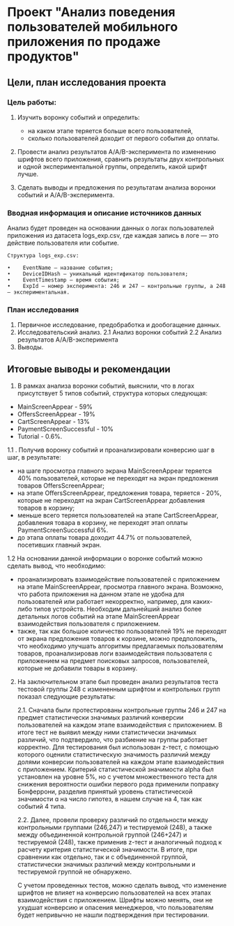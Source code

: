 # Проект "Анализ поведения пользователей мобильного приложения по продаже продуктов"

## Цели, план исследования проекта

###  Цель работы:

1. Изучить воронку событий и определить:
   - на каком этапе теряется больше всего пользователей,
   - сколько пользователей доходит от первого события до оплаты.

2. Провести анализ результатов A/А/B-эксперимента по изменению шрифтов всего приложения, сравнить результаты двух контрольных и одной экспериментальной группы, определить, какой шрифт лучше.

4. Сделать выводы и предложения по результатам анализа воронки событий и A/А/B-эксперимента.


### Вводная информация и описание источников данных

Анализ будет проведен на основании данных о логах пользователей приложения из датасета logs_exp.csv, где каждая запись в логе — это действие пользователя или событие.

    Структура logs_exp.csv:

    •    EventName — название события;
    •    DeviceIDHash — уникальный идентификатор пользователя;
    •    EventTimestamp — время события;
    •    ExpId — номер эксперимента: 246 и 247 — контрольные группы, а 248 — экспериментальная.

### План исследования

1. Первичное исследование, предобработка и дообогащение данных.
2. Исследовательский анализ.
	2.1 Анализ воронки событий
	2.2 Анализ результатов A/А/B-эксперимента
3. Выводы.

## Итоговые выводы и рекомендации
    
1. В рамках анализа воронки событий, выяснили, что в логах присутствует  5 типов событий, структура которых следующая: 

- MainScreenAppear - 59%
- OffersScreenAppear - 19%    
- CartScreenAppear - 13%
- PaymentScreenSuccessful - 10%
- Tutorial - 0.6%.

1.1 . Получив воронку событий и проанализировали конверсию шаг в шаг, в результате:
 - на шаге просмотра главного экрана MainScreenAppear теряется 40% пользователей, которые не переходят на экран предложения товаров OffersScreenAppear;
- на этапе OffersScreenAppear, предложения товара, теряется - 20%, которые не переходят на экран CartScreenAppear добавления товаров в корзину;
- меньше всего теряется пользователей на этапе CartScreenAppear, добавления товара в корзину, не переходят этап оплаты PaymentScreenSuccessful 6%.
- до этапа оплаты товара доходит 44.7% от пользователей, посетивших главный экран. 

1.2 На основании данной информации о воронке событий можно сделать вывод, что необходимо:
   
- проанализировать взаимодействие пользователей с приложением на этапе MainScreenAppear, 
просмотра главного экрана. Возможно, что работа приложения на данном этапе не удобна для пользователей или работает некорректно, например, для каких-либо типов устройств. Необходим дальнейший анализ более детальных логов событий на этапе MainScreenAppear взаимодействия пользователя с приложением.
-  также, так как большое количество пользователей 19% не переходят от экрана предложения товаров к корзине, можно предположить, что необходимо улучшать алгоритмы предлагаемых пользователям товаров, проанализировав логи взаимодействия пользователя с приложением на предмет поисковых запросов, пользователей, которые не добавили товары в корзину.

2. На заключительном этапе был проведен анализ результатов теста тестовой группы 248 с измененным шрифтом и контрольных групп показал следующие результаты:

    2.1. Сначала были протестированы контрольные группы 246 и 247 на предмет статистически 
значимых различий конверсии пользователей на каждом этапе взаимодействия с приложением. 
В итоге тест не выявил между ними статистически значимых различий, что подтвердило, 
что разбиение на группы работает корректно.
    Для тестирования был использован z-тест, с помощью которого оценили статистическую 
значимость различий между долями конверсии пользователей на каждом этапе взаимодействия с приложением.
    Критерий статистической значимости alpha был установлен на уровне 5%, но с учетом 
множественного теста для снижения вероятности ошибки первого рода применили поправку Бонферрони, 
разделив принятый уровень статистической значимости ɑ на число гипотез, в нашем случае на 4, 
так как событий 4 типа.

   2.2. Далее, провели проверку различий по отдельности между контрольными группами (246,247) и 
тестируемой (248), а также между объединенной контрольной группой (246+247) и тестируемой (248), 
также применив  z-тест и аналогичный подход к расчету критерия статистической значимости.
    В итоге, при сравнении как отдельно, так и с объединенной группой, статистически значимых 
различий между контрольными и тестируемой группой не обнаружено.

	С учетом проведенных тестов, можно сделать вывод, что изменение шрифтов 
не влияет на конверсию пользователей на всех этапах взаимодействия с приложением. 
Шрифты можно менять, они не ухудшат конверсию и опасения менеджеров, что пользователям будет 
непривычно не нашли подтверждения при тестировании.




